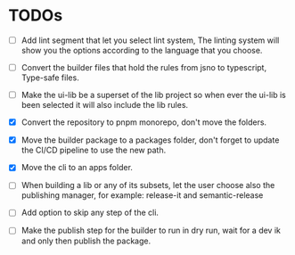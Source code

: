 # TODOs

- [ ] Add lint segment that let you select lint system, The linting system will show you the options according to the language that you choose.

- [ ] Convert the builder files that hold the rules from jsno to typescript, Type-safe files.

- [ ] Make the ui-lib be a superset of the lib project so when ever the ui-lib is been selected it will also include the lib rules.

- [x] Convert the repository to pnpm monorepo, don't move the folders.

- [x] Move the builder package to a packages folder, don't forget to update the CI/CD pipeline to use the new path.

- [x] Move the cli to an apps folder.

- [ ] When building a lib or any of its subsets, let the user choose also the publishing manager, for example: release-it and semantic-release

- [ ] Add option to skip any step of the cli.

- [ ] Make the publish step for the builder to run in dry run, wait for a dev ik and only then publish the package.

